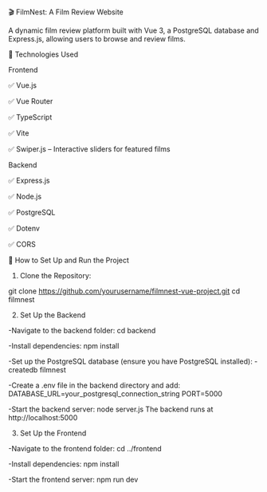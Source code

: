 🎬 FilmNest: A Film Review Website

A dynamic film review platform built with Vue 3, a PostgreSQL database and Express.js, allowing users to browse and review films.

🚀 Technologies Used

Frontend

  ✅ Vue.js
  
  ✅ Vue Router

  ✅ TypeScript

  ✅ Vite
  
  ✅ Swiper.js – Interactive sliders for featured films

Backend

  ✅ Express.js 

  ✅ Node.js
  
  ✅ PostgreSQL 
  
  ✅ Dotenv 
  
  ✅ CORS 

🔧 How to Set Up and Run the Project

1. Clone the Repository:

git clone https://github.com/yourusername/filmnest-vue-project.git
cd filmnest

2. Set Up the Backend

-Navigate to the backend folder:
cd backend

-Install dependencies:
npm install

-Set up the PostgreSQL database (ensure you have PostgreSQL installed):
-createdb filmnest

-Create a .env file in the backend directory and add:
DATABASE_URL=your_postgresql_connection_string
PORT=5000

-Start the backend server:
node server.js
The backend runs at http://localhost:5000

3. Set Up the Frontend

-Navigate to the frontend folder:
cd ../frontend

-Install dependencies:
npm install

-Start the frontend server:
npm run dev
